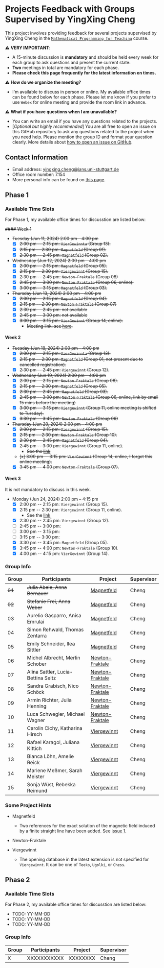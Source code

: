 # Projects Feedback with Groups Supervised by YingXing Cheng

This project involves providing feedback for several projects supervised by YingXing Cheng in the [``Mathematical Programming for Teaching``](https://ilias3.uni-stuttgart.de/ilias.php?baseClass=ilrepositorygui&ref_id=3636004) course.

:warning: **VERY IMPORTANT**:

- A 15-minute discussion is **mandatory** and should be held every week for each group to ask questions and present the current state.
- **Two** meetings in total are mandatory for each phase.
- **Please check this page frequently for the latest information on times.**

:warning: **How do we organize the meeting?**

- I'm available to discuss in person or online. My available office times can be found below for each phase. Please let me know if you prefer to use `Webex` for online meeting and provide the room link in advance.

:warning: **What if you have questions when I am unavailable?**

- You can write an email if you have any questions related to the projects.
- [*Optional but highly recommended*] You are all free to open an issue on this GitHub repository to ask any questions related to the project when you need help. Please mention the group ID and format your question clearly. More details about [how to open an issue on GitHub](https://docs.github.com/en/issues/tracking-your-work-with-issues/creating-an-issue).

## Contact Information

- Email address: <yingxing.cheng@ians.uni-stuttgart.de>
- Office room number: 7.154
- More personal info can be found on [this page](https://www.ians.uni-stuttgart.de/institute/team/Cheng-00009/).

## Phase 1

### Available Time Slots

For Phase 1, my available office times for discusstion are listed below:

<s>
#### Week 1

- Tuesday (Jun 11, 2024) 2:00 pm – 4:00 pm
  - [x] 2:00 pm -- 2:15 pm: `VierGewinnta` (Group 13).
  - [x] 2:15 pm -- 2:30 pm: `Magnetfeld` (Group 01).
  - [x] 2:30 pm -- 2:45 pm: `Magnetfeld` (Group 02).

- Wednesday (Jun 12, 2024) 2:00 pm – 4:00 pm
  - [x] 2:00 pm -- 2:15 pm: `Magnetfeld` (Group 05).
  - [x] 2:15 pm -- 2:30 pm: `Viergewinnt` (Group 15).
  - [x] 2:30 pm -- 2:45 pm: `Newton-Fraktale` (Group 08)
  - [x] 2:45 pm -- 3:00 pm: `Newton-Fraktale` (Group 06, online).
  - [x] 3:00 pm -- 3:15 pm: `Magnetfeld` (Group 03).

- Thursday (Jun 13, 2024) 2:00 pm – 4:00 pm
  - [x] 2:00 pm -- 2:15 pm: `Magnetfeld` (Group 04).
  - [x] 2:15 pm -- 2:30 pm: `Newton-Fraktale` (Group 07)
  - [x] 2:30 pm -- 2:45 pm: not available
  - [x] 2:45 pm -- 3:00 pm: not available
  - [x] 3:00 pm -- 3:15 pm: `VierGewinnt` (Group 14, online).
    - Meeting link: see [here](https://meet313.webex.com/meet313/j.php?MTID=mcebe9bb8b97e4cee4fda906fdd8d3387).
</s>


#### Week 2

<s>


- Tuesday (Jun 18, 2024) 2:00 pm – 4:00 pm
  - [x] 2:00 pm -- 2:15 pm: `VierGewinnta` (Group 13).
  - [x] 2:15 pm -- 2:30 pm: `Magnetfeld` (Group 01, not present due to cancelled registration).
  - [x] 2:30 pm -- 2:45 pm: `Viergewinnt` (Group 12).

- Wednesday (Jun 19, 2024) 2:00 pm – 4:00 pm
  - [x] 2:00 pm -- 2:15 pm: `Newton-Fraktale` (Group 08).
  - [x] 2:15 pm -- 2:30 pm: `Magnetfeld` (Group 05).
  - [x] 2:30 pm -- 2:45 pm: `Magnetfeld` (Group 03).
  - [x] 2:45 pm -- 3:00 pm: `Newton-Fraktale` (Group 06, online, link by email 15 mins before the meeting)
  - [x] ~~3:00 pm -- 3:15 pm: `Viergewinnt` (Group 11, online meeting is shifted to Tursday).~~
  - [x] 3:30 pm -- 3:45 pm: `Newton-Fraktale` (Group 09)

- Thursday (Jun 20, 2024) 2:00 pm – 4:00 pm
  - [x] 2:00 pm -- 2:15 pm: `Viergewinnt` (Group 15).
  - [x] 2:15 pm -- 2:30 pm: `Newton-Fraktale` (Group 10).
  - [x] 2:30 pm -- 2:45 pm: `Magnetfeld` (Group 04).
  - [x] 2:45 pm -- 3:00 pm: `Viergewinnt` (Group 11, online).
    - See the [link](https://us05web.zoom.us/j/84859783473?pwd=bFDlaXFEIR5JHJpVQjV6KaB94ydslZ.1)
  - ~~[x] 3:00 pm -- 3:15 pm: `VierGewinnt` (Group 14, online, I forgot this online meeting).~~
  - [x] 3:45 pm -- 4:00 pm: `Newton-Fraktale` (Group 07).

</s>

#### Week 3

It is not mandatory to discuss in this week.

- Monday (Jun 24, 2024) 2:00 pm – 4:15 pm
  - [x] 2:00 pm -- 2:15 pm: `Viergewinnt` (Group 15).
  - [x] 2:15 pm -- 2:30 pm: `Viergewinnt` (Group 11, online).
    - See the [link](https://us05web.zoom.us/j/84859783473?pwd=bFDlaXFEIR5JHJpVQjV6KaB94ydslZ.1)
  - [x] 2:30 pm -- 2:45 pm: `Viergewinnt` (Group 12).
  - [ ] 2:45 pm -- 3:00 pm:
  - [ ] 3:00 pm -- 3:15 pm:
  - [ ] 3:15 pm -- 3:30 pm:
  - [x] 3:30 pm -- 3:45 pm: `Magnetfeld` (Group 05).
  - [x] 3:45 pm -- 4:00 pm: `Newton-Fraktale` (Group 10).
  - [x] 4:00 pm -- 4:15 pm: `VierGewinnt` (Group 14).

### Group Info

| Group | Participants           | Project        | Supervisor |
|-------|------------------------|----------------|------------|
| ~~01~~| ~~Julia Abele, Anna Bernauer~~    | [Magnetfeld](./phase1/group-01.md)     | Cheng      |
| ~~02~~| ~~Stefanie Frei, Anna Weber~~     | [Magnetfeld](./phase1/group-02.md)     | Cheng      |
| 03    | Aurelio Gasparro, Anisa Emrulai   | [Magnetfeld](./phase1/group-03.md)     | Cheng      |
| 04    | Simon Rehwald, Thomas Zentarra    | [Magnetfeld](./phase1/group-04.md)     | Cheng      |
| 05    | Emily Schneider, Ilea Sittler     | [Magnetfeld](./phase1/group-05.md)     | Cheng      |
| 06    | Michel Albrecht, Merlin Schober   | [Newton-Fraktale](./phase1/group-06.md)| Cheng      |
| 07    | Alina Sattler, Lucia-Bettina Seitz| [Newton-Fraktale](./phase1/group-07.md)| Cheng      |
| 08    | Sandra Grabisch, Nico Schöck      | [Newton-Fraktale](./phase1/group-08.md)| Cheng      |
| 09    | Armin Richter, Julia Henning      | [Newton-Fraktale](./phase1/group-09.md)| Cheng      |
| 10    | Luca Schwegler, Michael Wagner    | [Newton-Fraktale](./phase1/group-10.md)| Cheng      |
| 11    | Carolin Cichy, Katharina Hirsch   | [Viergewinnt](./phase1/group-11.md)    | Cheng      |
| 12    | Rafael Karagol, Juliana Kittich   | [Viergewinnt](./phase1/group-12.md)    | Cheng      |
| 13    | Bianca Löhn, Amelie Reick         | [Viergewinnt](./phase1/group-13.md)    | Cheng      |
| 14    | Marlene Meßmer, Sarah Meister     | [Viergewinnt](./phase1/group-14.md)    | Cheng      |
| 15    | Sonja Wüst, Rebekka Reimund       | [Viergewinnt](./phase1/group-15.md)    | Cheng      |

### Some Project Hints

- Magnetfeld
  - Two references for the exact solution of the magnetic field induced by a finite straight line have been added. See [issue 1](https://github.com/yingxingcheng/2024-python-project-feedback/issues/1).

- Newton-Fraktale

- Viergewinnt
  - The opening database in the latest extension is not specified for `Viergewinnt`. It can be one of `Teeko`, `Ugolki`, or `Chess`.


## Phase 2

### Available Time Slots

For Phase 2, my available office times for discusstion are listed below:

- TODO: YY-MM-DD
- TODO: YY-MM-DD
- TODO: YY-MM-DD

### Group Info

| Group | Participants | Project | Supervisor |
|-------|--------------|---------|------------|
| X     | XXXXXXXXXXX  | XXXXXXXX| Cheng      |
